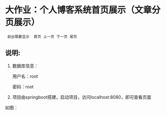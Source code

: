 # 大作业：个人博客系统首页展示（文章分页展示）
     前台需要显示  首页 上一页 下一页 尾页

## 说明:

1. 数据库信息：

   用户名：root

   密码：root

2. 项目由springboot搭建，启动项目，访问localhost:8080，即可查看页面

如图：





